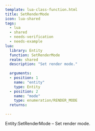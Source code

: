 ```yaml
---
template: lua-class-function.html
title: SetRenderMode
icon: lua-shared
tags:
  - lua
  - shared
  - needs-verification
  - needs-example
lua:
  library: Entity
  function: SetRenderMode
  realm: shared
  description: "Set render mode."
  
  arguments:
  - position: 1
    name: "entity"
    type: Entity
  - position: 2
    name: "mode"
    type: enumeration/RENDER_MODE
  returns:
    
---
```


<div class="lua__search__keywords">
Entity:SetRenderMode &#x2013; Set render mode.
</div>
